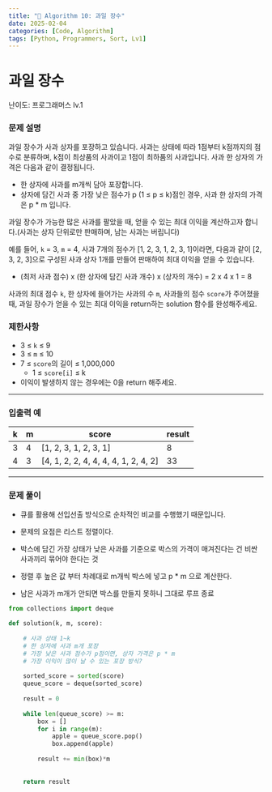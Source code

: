 ```yaml
---
title: "🧠 Algorithm 10: 과일 장수"
date: 2025-02-04
categories: [Code, Algorithm]
tags: [Python, Programmers, Sort, Lv1]
---
```


# 과일 장수

난이도: 프로그래머스 lv.1

### **문제 설명**

과일 장수가 사과 상자를 포장하고 있습니다. 사과는 상태에 따라 1점부터 k점까지의 점수로 분류하며, k점이 최상품의 사과이고 1점이 최하품의 사과입니다. 사과 한 상자의 가격은 다음과 같이 결정됩니다.

- 한 상자에 사과를 m개씩 담아 포장합니다.
- 상자에 담긴 사과 중 가장 낮은 점수가 p (1 ≤ p ≤ k)점인 경우, 사과 한 상자의 가격은 p * m 입니다.

과일 장수가 가능한 많은 사과를 팔았을 때, 얻을 수 있는 최대 이익을 계산하고자 합니다.(사과는 상자 단위로만 판매하며, 남는 사과는 버립니다)

예를 들어, `k` = 3, `m` = 4, 사과 7개의 점수가 [1, 2, 3, 1, 2, 3, 1]이라면, 다음과 같이 [2, 3, 2, 3]으로 구성된 사과 상자 1개를 만들어 판매하여 최대 이익을 얻을 수 있습니다.

- (최저 사과 점수) x (한 상자에 담긴 사과 개수) x (상자의 개수) = 2 x 4 x 1 = 8

사과의 최대 점수 `k`, 한 상자에 들어가는 사과의 수 `m`, 사과들의 점수 `score`가 주어졌을 때, 과일 장수가 얻을 수 있는 최대 이익을 return하는 solution 함수를 완성해주세요.

### 제한사항

- 3 ≤ `k` ≤ 9
- 3 ≤ `m` ≤ 10
- 7 ≤ `score`의 길이 ≤ 1,000,000
    - 1 ≤ `score[i]` ≤ k
- 이익이 발생하지 않는 경우에는 0을 return 해주세요.

---

### 입출력 예

| k | m | score | result |
| --- | --- | --- | --- |
| 3 | 4 | [1, 2, 3, 1, 2, 3, 1] | 8 |
| 4 | 3 | [4, 1, 2, 2, 4, 4, 4, 4, 1, 2, 4, 2] | 33 |

---

### 문제 풀이

- 큐를 활용해 선입선출 방식으로 순차적인 비교를 수행했기 때문입니다.

- 문제의 요점은 리스트 정렬이다.
- 박스에 담긴 가장 상태가 낮은 사과를 기준으로 박스의 가격이 매겨진다는 건 비싼 사과끼리 묶어야 한다는 것
- 정렬 후 높은 값 부터 차례대로 m개씩 박스에 넣고 p * m 으로 계산한다.
- 남은 사과가 m개가 안되면 박스를 만들지 못하니 그대로 루프 종료

```python
from collections import deque

def solution(k, m, score):
    
    # 사과 상태 1~k
    # 한 상자에 사과 m개 포장
    # 가장 낮은 사과 점수가 p점이면, 상자 가격은 p * m
    # 가장 이익이 많이 날 수 있는 포장 방식?
    
    sorted_score = sorted(score)
    queue_score = deque(sorted_score)
    
    result = 0
    
    while len(queue_score) >= m:
        box = []
        for i in range(m):
            apple = queue_score.pop()
            box.append(apple)
            
        result += min(box)*m
        
    
    return result
```